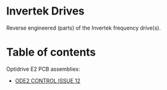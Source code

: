 # Invertek Drives

Reverse engineered (parts) of the Invertek frequency drive(s).

# Table of contents

Optidrive E2 PCB assemblies:

* [ODE2 CONTROL ISSUE 12](ode2-control-issue-12/readme.md)
